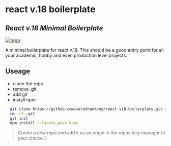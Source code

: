   # react v.18 boilerplate

  ## _React v.18 Minimal Boilerplate_

  [![repo](https://travis-ci.org/joemccann/dillinger.svg?branch=master)](https://github.com/sarathantony/react-v18-boilerplate.git)

  A minimal boilerplate for react v.18. This should be a good entry point for all your academic, hobby and even production level projects.

  ## Useage

  - clone the repo
  - remove .git
  - add git
  - install npm

```sh
  git clone https://github.com/sarathantony/react-v18-boilerplate.git #https
  rm -rf .git
  git init
  npm install --legacy-peer-deps
  ```

> Create a new repo and add it as an origin in the repository manager of your choice :)
